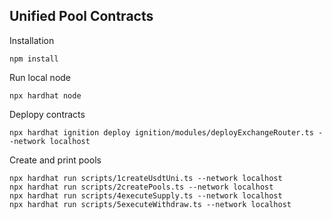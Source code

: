 ## Unified Pool Contracts

Installation

```shell
npm install
```
Run local node
```shell
npx hardhat node
```
Deplopy contracts
```shell
npx hardhat ignition deploy ignition/modules/deployExchangeRouter.ts --network localhost
```
Create and print pools
```shell
npx hardhat run scripts/1createUsdtUni.ts --network localhost
npx hardhat run scripts/2createPools.ts --network localhost
npx hardhat run scripts/4executeSupply.ts --network localhost
npx hardhat run scripts/5executeWithdraw.ts --network localhost
```